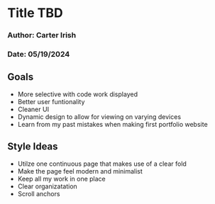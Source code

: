 # Title TBD
### Author: Carter Irish
### Date: 05/19/2024
## Goals
 - More selective with code work displayed
 - Better user funtionality
 - Cleaner UI
 - Dynamic design to allow for viewing on varying devices
 - Learn from my past mistakes when making first portfolio website

## Style Ideas
 - Utilze one continuous page that makes use of a clear fold
 - Make the page feel modern and minimalist
 - Keep all my work in one place 
 - Clear organizatation
 - Scroll anchors